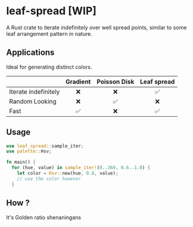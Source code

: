 # leaf-spread [WIP]
A Rust crate to iterate indefinitely over well spread points, similar to some leaf arrangement pattern in nature.

## Applications
Ideal for generating distinct colors.

|                        | Gradient       | Poisson Disk  |  Leaf spread  |
| :---                   |     :---:      |     :---:     |     :---:     | 
| Iterate indefinitely   | ❌             | ❌           |  ✅           |
| Random Looking         | ❌             | ✅           |  ❌           |
| Fast                   | ✅             | ❌           |  ✅           |

## Usage
```rust
use leaf_spread::sample_iter;
use palette::Hsv;

fn main() {
  for (hue, value) in sample_iter!(0..360, 0.6..1.0) {
    let color = Hsv::new(hue, 0.8, value);
    // use the color however
  }
```

## How ?
It's Golden ratio shenaningans
